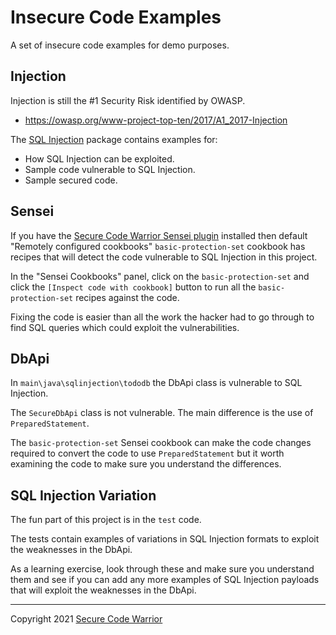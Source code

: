 # Insecure Code Examples

A set of insecure code examples for demo purposes.

## Injection

Injection is still the #1 Security Risk identified by OWASP.

- https://owasp.org/www-project-top-ten/2017/A1_2017-Injection

The [SQL Injection](src/test/java/sqlinjection) package contains examples for:

- How SQL Injection can be exploited.
- Sample code vulnerable to SQL Injection.
- Sample secured code.

## Sensei

If you have the [Secure Code Warrior Sensei plugin](https://securecodewarrior.com/sensei) installed then default "Remotely configured cookbooks" `basic-protection-set` cookbook has recipes that will detect the code vulnerable to SQL Injection in this project.

In the "Sensei Cookbooks" panel, click on the `basic-protection-set` and click the `[Inspect code with cookbook]` button to run all the `basic-protection-set` recipes against the code.

Fixing the code is easier than all the work the hacker had to go through to find SQL queries which could exploit the vulnerabilities.

## DbApi

In `main\java\sqlinjection\tododb` the DbApi class is vulnerable to SQL Injection.

The `SecureDbApi` class is not vulnerable. The main difference is the use of `PreparedStatement`.

The `basic-protection-set` Sensei cookbook can make the code changes required to convert the code to use `PreparedStatement` but it worth examining the code to make sure you understand the differences.

## SQL Injection Variation

The fun part of this project is in the `test` code.

The tests contain examples of variations in SQL Injection formats to exploit the weaknesses in the DbApi.

As a learning exercise, look through these and make sure you understand them and see if you can add any more examples of SQL Injection payloads that will exploit the weaknesses in the DbApi.

---

Copyright 2021 [Secure Code Warrior](https://securecodewarrior.com)




